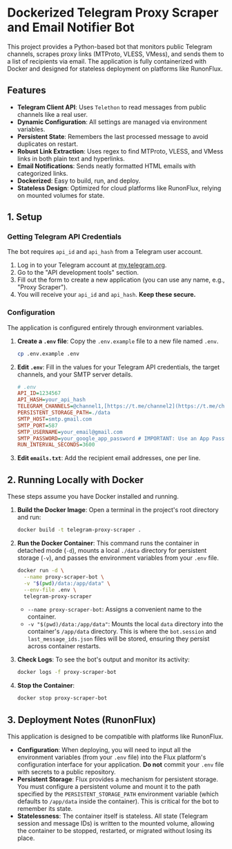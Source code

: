 # Dockerized Telegram Proxy Scraper and Email Notifier Bot

This project provides a Python-based bot that monitors public Telegram channels, scrapes proxy links (MTProto, VLESS, VMess), and sends them to a list of recipients via email. The application is fully containerized with Docker and designed for stateless deployment on platforms like RunonFlux.

## Features

- **Telegram Client API**: Uses `Telethon` to read messages from public channels like a real user.
- **Dynamic Configuration**: All settings are managed via environment variables.
- **Persistent State**: Remembers the last processed message to avoid duplicates on restart.
- **Robust Link Extraction**: Uses regex to find MTProto, VLESS, and VMess links in both plain text and hyperlinks.
- **Email Notifications**: Sends neatly formatted HTML emails with categorized links.
- **Dockerized**: Easy to build, run, and deploy.
- **Stateless Design**: Optimized for cloud platforms like RunonFlux, relying on mounted volumes for state.

## 1. Setup

### Getting Telegram API Credentials

The bot requires `api_id` and `api_hash` from a Telegram user account.

1.  Log in to your Telegram account at [my.telegram.org](https://my.telegram.org).
2.  Go to the "API development tools" section.
3.  Fill out the form to create a new application (you can use any name, e.g., "Proxy Scraper").
4.  You will receive your `api_id` and `api_hash`. **Keep these secure.**

### Configuration

The application is configured entirely through environment variables.

1.  **Create a `.env` file**: Copy the `.env.example` file to a new file named `.env`.

    ```bash
    cp .env.example .env
    ```

2.  **Edit `.env`**: Fill in the values for your Telegram API credentials, the target channels, and your SMTP server details.

    ```ini
    # .env
    API_ID=1234567
    API_HASH=your_api_hash
    TELEGRAM_CHANNELS=@channel1,[https://t.me/channel2](https://t.me/channel2)
    PERSISTENT_STORAGE_PATH=./data
    SMTP_HOST=smtp.gmail.com
    SMTP_PORT=587
    SMTP_USERNAME=your_email@gmail.com
    SMTP_PASSWORD=your_google_app_password # IMPORTANT: Use an App Password if using Gmail with 2FA
    RUN_INTERVAL_SECONDS=3600
    ```

3.  **Edit `emails.txt`**: Add the recipient email addresses, one per line.

## 2. Running Locally with Docker

These steps assume you have Docker installed and running.

1.  **Build the Docker Image**:
    Open a terminal in the project's root directory and run:

    ```bash
    docker build -t telegram-proxy-scraper .
    ```

2.  **Run the Docker Container**:
    This command runs the container in detached mode (`-d`), mounts a local `./data` directory for persistent storage (`-v`), and passes the environment variables from your `.env` file.

    ```bash
    docker run -d \
      --name proxy-scraper-bot \
      -v "$(pwd)/data:/app/data" \
      --env-file .env \
      telegram-proxy-scraper
    ```

    - `--name proxy-scraper-bot`: Assigns a convenient name to the container.
    - `-v "$(pwd)/data:/app/data"`: Mounts the local `data` directory into the container's `/app/data` directory. This is where the `bot.session` and `last_message_ids.json` files will be stored, ensuring they persist across container restarts.

3.  **Check Logs**:
    To see the bot's output and monitor its activity:

    ```bash
    docker logs -f proxy-scraper-bot
    ```

4.  **Stop the Container**:

    ```bash
    docker stop proxy-scraper-bot
    ```

## 3. Deployment Notes (RunonFlux)

This application is designed to be compatible with platforms like RunonFlux.

-   **Configuration**: When deploying, you will need to input all the environment variables (from your `.env` file) into the Flux platform's configuration interface for your application. **Do not** commit your `.env` file with secrets to a public repository.
-   **Persistent Storage**: Flux provides a mechanism for persistent storage. You must configure a persistent volume and mount it to the path specified by the `PERSISTENT_STORAGE_PATH` environment variable (which defaults to `/app/data` inside the container). This is critical for the bot to remember its state.
-   **Statelessness**: The container itself is stateless. All state (Telegram session and message IDs) is written to the mounted volume, allowing the container to be stopped, restarted, or migrated without losing its place.
